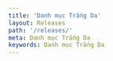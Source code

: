 ```yaml
---
title: 'Danh mục Trắng Da'
layout: Releases
path: '/releases/'
meta: Danh mục Trắng Da
keywords: Danh mục Trắng Da
---
```

